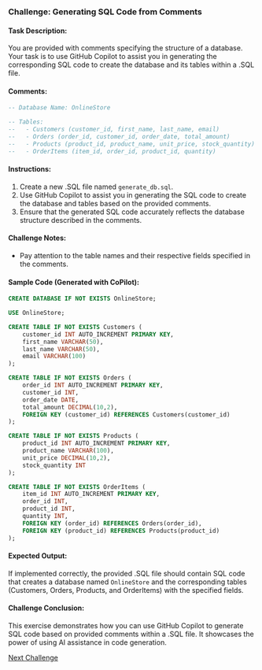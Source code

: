 ### Challenge: Generating SQL Code from Comments

#### Task Description:

You are provided with comments specifying the structure of a database. Your task is to use GitHub Copilot to assist you in generating the corresponding SQL code to create the database and its tables within a .SQL file.

#### Comments:

```sql
-- Database Name: OnlineStore

-- Tables:
--   - Customers (customer_id, first_name, last_name, email)
--   - Orders (order_id, customer_id, order_date, total_amount)
--   - Products (product_id, product_name, unit_price, stock_quantity)
--   - OrderItems (item_id, order_id, product_id, quantity)
```

#### Instructions:

1. Create a new .SQL file named `generate_db.sql`.
2. Use GitHub Copilot to assist you in generating the SQL code to create the database and tables based on the provided comments.
3. Ensure that the generated SQL code accurately reflects the database structure described in the comments.

#### Challenge Notes:

- Pay attention to the table names and their respective fields specified in the comments.

#### Sample Code (Generated with CoPilot):

```sql
CREATE DATABASE IF NOT EXISTS OnlineStore;

USE OnlineStore;

CREATE TABLE IF NOT EXISTS Customers (
    customer_id INT AUTO_INCREMENT PRIMARY KEY,
    first_name VARCHAR(50),
    last_name VARCHAR(50),
    email VARCHAR(100)
);

CREATE TABLE IF NOT EXISTS Orders (
    order_id INT AUTO_INCREMENT PRIMARY KEY,
    customer_id INT,
    order_date DATE,
    total_amount DECIMAL(10,2),
    FOREIGN KEY (customer_id) REFERENCES Customers(customer_id)
);

CREATE TABLE IF NOT EXISTS Products (
    product_id INT AUTO_INCREMENT PRIMARY KEY,
    product_name VARCHAR(100),
    unit_price DECIMAL(10,2),
    stock_quantity INT
);

CREATE TABLE IF NOT EXISTS OrderItems (
    item_id INT AUTO_INCREMENT PRIMARY KEY,
    order_id INT,
    product_id INT,
    quantity INT,
    FOREIGN KEY (order_id) REFERENCES Orders(order_id),
    FOREIGN KEY (product_id) REFERENCES Products(product_id)
);
```

#### Expected Output:

If implemented correctly, the provided .SQL file should contain SQL code that creates a database named `OnlineStore` and the corresponding tables (Customers, Orders, Products, and OrderItems) with the specified fields.

#### Challenge Conclusion:

This exercise demonstrates how you can use GitHub Copilot to generate SQL code based on provided comments within a .SQL file. It showcases the power of using AI assistance in code generation.

[Next Challenge](10%20-%20Speeding%20up%20Localization%20-%20JavaScript.md)
